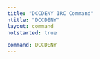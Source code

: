 ```yaml
---
title: "DCCDENY IRC Command"
ntitle: "DCCDENY"
layout: command
notstarted: true

command: DCCDENY
---
```

